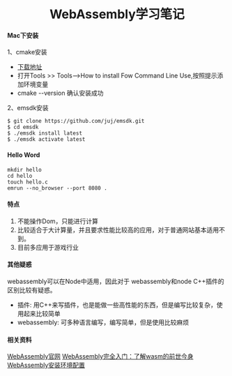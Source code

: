 # <center>WebAssembly学习笔记</center>
#### Mac下安装
1、cmake安装
* [下载地址](https://cmake.org/download/)
* 打开Tools >> Tools–>How to install Fow Command Line Use,按照提示添加环境变量
* cmake --version 确认安装成功

2、emsdk安装 
```
$ git clone https://github.com/juj/emsdk.git
$ cd emsdk
$ ./emsdk install latest
$ ./emsdk activate latest
```
#### Hello Word
````
mkdir hello
cd hello
touch hello.c
emrun --no_browser --port 8080 .
````
#### 特点
1. 不能操作Dom，只能进行计算
2. 比较适合于大计算量，并且要求性能比较高的应用，对于普通网站基本适用不到。
3. 目前多应用于游戏行业

#### 其他疑惑
webassembly可以在Node中适用，因此对于 webassembly和node C++插件的区别比较有疑惑。
* 插件: 用C++来写插件，也是能做一些高性能的东西，但是编写比较复杂，使用起来比较简单
* webassembly: 可多种语言编写，编写简单，但是使用比较麻烦

#### 相关资料
[WebAssembly官网](http://webassembly.org.cn/)
[WebAssembly完全入门：了解wasm的前世今身](https://www.infoq.cn/article/lwlcldGJyC7lye95EWl8)
[WebAssembly安装环境配置](https://blog.csdn.net/wngzhem/article/details/103683371)
